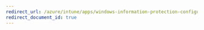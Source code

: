 ```yaml
---
redirect_url: /azure/intune/apps/windows-information-protection-configure
redirect_document_id: true
---
```

